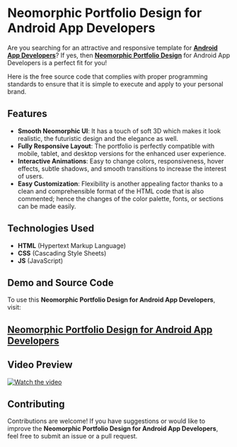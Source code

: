 # Neomorphic Portfolio Design for Android App Developers

Are you searching for an attractive and responsive template for **<a href="https://jvcodes.com/neomorphic-portfolio-design-for-android-app-developers/">Android App Developers</a>**? If yes, then **<a href="https://jvcodes.com/neomorphic-portfolio-design-for-android-app-developers/">Neomorphic Portfolio Design</a>** for Android App Developers is a perfect fit for you!

Here is the free source code that complies with proper programming standards to ensure that it is simple to execute and apply to your personal brand.

## Features

- **Smooth Neomorphic UI**: It has a touch of soft 3D which makes it look realistic, the futuristic design and the elegance as well.
- **Fully Responsive Layout**: The portfolio is perfectly compatible with mobile, tablet, and desktop versions for the enhanced user experience.
- **Interactive Animations**: Easy to change colors, responsiveness, hover effects, subtle shadows, and smooth transitions to increase the interest of users.
- **Easy Customization**: Flexibility is another appealing factor thanks to a clean and comprehensible format of the HTML code that is also commented; hence the changes of the color palette, fonts, or sections can be made easily.

## Technologies Used

- **HTML** (Hypertext Markup Language)
- **CSS** (Cascading Style Sheets)
- **JS** (JavaScript)

## Demo and Source Code

To use this **Neomorphic Portfolio Design for Android App Developers**, visit:

## <a href="https://jvcodes.com/neomorphic-portfolio-design-for-android-app-developers/">Neomorphic Portfolio Design for Android App Developers</a>

## Video Preview

[![Watch the video](https://img.youtube.com/vi/Qx81i-g2PAc/0.jpg)](https://www.youtube.com/watch?v=Qx81i-g2PAc)

## Contributing

Contributions are welcome! If you have suggestions or would like to improve the **Neomorphic Portfolio Design for Android App Developers**, feel free to submit an issue or a pull request.
